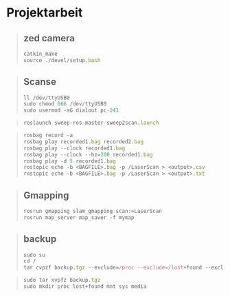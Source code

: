 # Projektarbeit
> ## zed camera
> ```js
> catkin_make   
> source ./devel/setup.bash
> ```

> ## Scanse
> ```js
> ll /dev/ttyUSB0   
> sudo chmod 666 /dev/ttyUSB0   
> sudo usermod -aG dialout pc-241  
> ```

> ```js
> roslaunch sweep-ros-master sweep2scan.launch   
> ```

> ```js
> rosbag record -a   
> rosbag play recorded1.bag recorded2.bag    
> rosbag play --clock recorded1.bag   
> rosbag play --clock --hz=200 recorded1.bag    
> rosbag play -d 5 recorded1.bag    
> rostopic echo -b <BAGFILE>.bag -p /LaserScan > <output>.csv     
> rostopic echo -b <BAGFILE>.bag -p /LaserScan > <output>.txt     
> ```

> ## Gmapping
> ```js
> rosrun gmapping slam_gmapping scan:=LaserScan    
> rosrun map_server map_saver -f mymap    
> ```

> ## backup
> ```js
> sudo su    
> cd /    
> tar cvpzf backup.tgz --exclude=/proc --exclude=/lost+found --exclude=/backup.tgz --exclude=/mnt --exclude=/sys --exclude=/media /   
> ```

> ```js
> sudo tar xvpfz backup.tgz      
> sudo mkdir proc lost+found mnt sys media           
> ```
